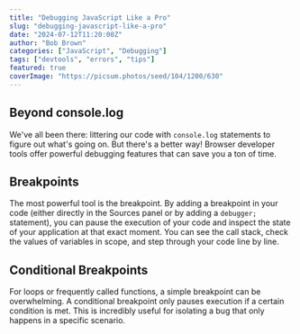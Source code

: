 ```yaml
---
title: "Debugging JavaScript Like a Pro"
slug: "debugging-javascript-like-a-pro"
date: "2024-07-12T11:20:00Z"
author: "Bob Brown"
categories: ["JavaScript", "Debugging"]
tags: ["devtools", "errors", "tips"]
featured: true
coverImage: "https://picsum.photos/seed/104/1200/630"
---
```


## Beyond console.log

We've all been there: littering our code with `console.log` statements to figure out what's going on. But there's a better way! Browser developer tools offer powerful debugging features that can save you a ton of time.

## Breakpoints

The most powerful tool is the breakpoint. By adding a breakpoint in your code (either directly in the Sources panel or by adding a `debugger;` statement), you can pause the execution of your code and inspect the state of your application at that exact moment. You can see the call stack, check the values of variables in scope, and step through your code line by line.

## Conditional Breakpoints

For loops or frequently called functions, a simple breakpoint can be overwhelming. A conditional breakpoint only pauses execution if a certain condition is met. This is incredibly useful for isolating a bug that only happens in a specific scenario.